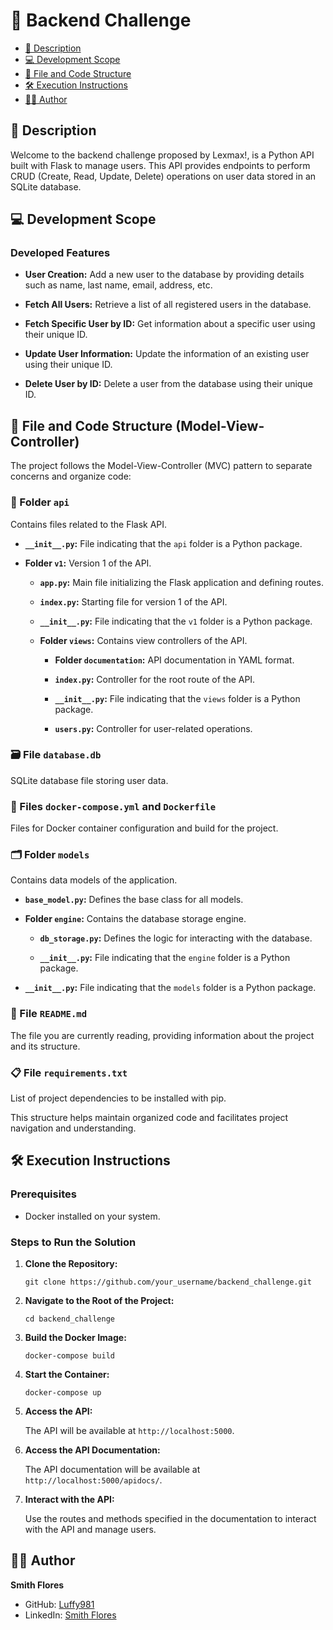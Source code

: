 # 🚀 Backend Challenge

- [📝 Description](#description)
- [💻 Development Scope](#development-scope)
- [📂 File and Code Structure](#file-and-code-structure)
- [🛠 Execution Instructions](#execution-instructions)
- [👨‍💻 Author](#author)


## 📝 Description
Welcome to the backend challenge proposed by Lexmax!, is a Python API built with Flask to manage users. This API provides endpoints to perform CRUD (Create, Read, Update, Delete) operations on user data stored in an SQLite database.

## 💻 Development Scope

### Developed Features
- **User Creation:** Add a new user to the database by providing details such as name, last name, email, address, etc.
  
- **Fetch All Users:** Retrieve a list of all registered users in the database.

- **Fetch Specific User by ID:** Get information about a specific user using their unique ID.

- **Update User Information:** Update the information of an existing user using their unique ID.

- **Delete User by ID:** Delete a user from the database using their unique ID.

## 📂 File and Code Structure (Model-View-Controller)

The project follows the Model-View-Controller (MVC) pattern to separate concerns and organize code:

### 📁 Folder `api`
Contains files related to the Flask API.

- **`__init__.py`:** File indicating that the `api` folder is a Python package.
  
- **Folder `v1`:** Version 1 of the API.

  - **`app.py`:** Main file initializing the Flask application and defining routes.
  
  - **`index.py`:** Starting file for version 1 of the API.
  
  - **`__init__.py`:** File indicating that the `v1` folder is a Python package.
  
  - **Folder `views`:** Contains view controllers of the API.

    - **Folder `documentation`:** API documentation in YAML format.

    - **`index.py`:** Controller for the root route of the API.
    
    - **`__init__.py`:** File indicating that the `views` folder is a Python package.
    
    - **`users.py`:** Controller for user-related operations.

### 🗃️ File `database.db`
SQLite database file storing user data.

### 🐳 Files `docker-compose.yml` and `Dockerfile`
Files for Docker container configuration and build for the project.

### 🗂️ Folder `models`
Contains data models of the application.

- **`base_model.py`:** Defines the base class for all models.

- **Folder `engine`:** Contains the database storage engine.

  - **`db_storage.py`:** Defines the logic for interacting with the database.

  - **`__init__.py`:** File indicating that the `engine` folder is a Python package.

- **`__init__.py`:** File indicating that the `models` folder is a Python package.

### 📄 File `README.md`
The file you are currently reading, providing information about the project and its structure.

### 📋 File `requirements.txt`
List of project dependencies to be installed with pip.

This structure helps maintain organized code and facilitates project navigation and understanding.

## 🛠 Execution Instructions

### Prerequisites
- Docker installed on your system.

### Steps to Run the Solution

1. **Clone the Repository:**
   
    ```
    git clone https://github.com/your_username/backend_challenge.git
    ```

2. **Navigate to the Root of the Project:**

    ```
    cd backend_challenge
    ```

3. **Build the Docker Image:**

    ```
    docker-compose build
    ```

4. **Start the Container:**

    ```
    docker-compose up
    ```

5. **Access the API:**
   
   The API will be available at `http://localhost:5000`.

6. **Access the API Documentation:**
   
   The API documentation will be available at `http://localhost:5000/apidocs/`.

7. **Interact with the API:**
   
   Use the routes and methods specified in the documentation to interact with the API and manage users.

## 👨‍💻 Author

**Smith Flores**
- GitHub: [Luffy981](https://github.com/Luffy981)
- LinkedIn: [Smith Flores](https://www.linkedin.com/in/smith-flores/)